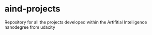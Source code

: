 # aind-projects
Repository for all the projects developed within the Artifitial Intelligence nanodegree from udacity

